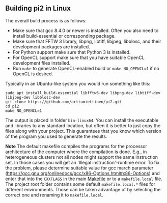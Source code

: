 Building pi2 in Linux
---------------------

The overall build process is as follows:
* Make sure that gcc 8.4.0 or newer is installed. Often you also need to install build-essential or corresponding package.
* Make sure that FFTW 3 library, libpng, libtiff, libjpeg, libblosc, and their development packages are installed.
* For Python support make sure that Python 3 is installed.
* For OpenCL support make sure that you have suitable OpenCL development files installed.
* Run `make` to generate OpenCL-enabled build or `make NO_OPENCL=1` if no OpenCL is desired.

Typically in an Ubuntu-like system you would run something like this:
```
sudo apt install build-essential libfftw3-dev libpng-dev libtiff-dev libjpeg-dev libblosc-dev
git clone https://github.com/arttumiettinen/pi2.git
cd pi2
make NO_OPENCL=1
```

The output is placed in folder `bin-linux64`. You can install the executable and libraries to any standard location, but often it is better to just copy the files along with your project. This guarantees that you know which version of the program you used to generate the results.

**Note**
The default makefile compiles the programs for the processor architecture of the computer where the compilation is done.
E.g., in heterogeneous clusters not all nodes might support the same instruction set.
In those cases you will get an 'Illegal instruction'-runtime error. To fix the problem, please determine suitable value for gcc march parameter (https://gcc.gnu.org/onlinedocs/gcc/x86-Options.html#x86-Options) and enter that into the `CXXFLAGS` in the main [Makefile](Makefile) or to a `makefile.local` file.
The project root folder contains some default `makefile.local.*` files for different environments. Those can be taken advantage of by selecting the correct one and renaming it to `makefile.local`.

